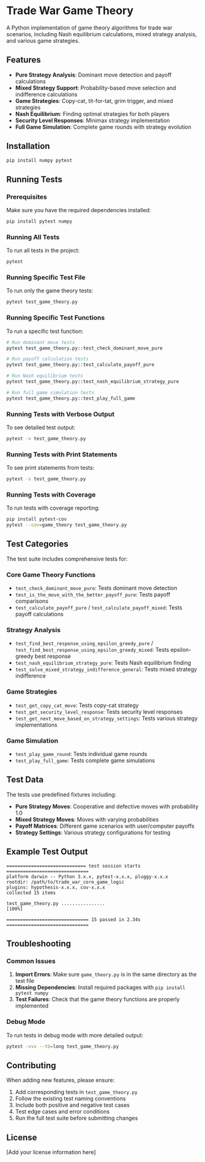 # Trade War Game Theory

A Python implementation of game theory algorithms for trade war scenarios, including Nash equilibrium calculations, mixed strategy analysis, and various game strategies.

## Features

- **Pure Strategy Analysis**: Dominant move detection and payoff calculations
- **Mixed Strategy Support**: Probability-based move selection and indifference calculations
- **Game Strategies**: Copy-cat, tit-for-tat, grim trigger, and mixed strategies
- **Nash Equilibrium**: Finding optimal strategies for both players
- **Security Level Responses**: Minimax strategy implementation
- **Full Game Simulation**: Complete game rounds with strategy evolution

## Installation

```bash
pip install numpy pytest
```

## Running Tests

### Prerequisites

Make sure you have the required dependencies installed:

```bash
pip install pytest numpy
```

### Running All Tests

To run all tests in the project:

```bash
pytest
```

### Running Specific Test File

To run only the game theory tests:

```bash
pytest test_game_theory.py
```

### Running Specific Test Functions

To run a specific test function:

```bash
# Run dominant move tests
pytest test_game_theory.py::test_check_dominant_move_pure

# Run payoff calculation tests
pytest test_game_theory.py::test_calculate_payoff_pure

# Run Nash equilibrium tests
pytest test_game_theory.py::test_nash_equilibrium_strategy_pure

# Run full game simulation tests
pytest test_game_theory.py::test_play_full_game
```

### Running Tests with Verbose Output

To see detailed test output:

```bash
pytest -v test_game_theory.py
```

### Running Tests with Print Statements

To see print statements from tests:

```bash
pytest -s test_game_theory.py
```

### Running Tests with Coverage

To run tests with coverage reporting:

```bash
pip install pytest-cov
pytest --cov=game_theory test_game_theory.py
```

## Test Categories

The test suite includes comprehensive tests for:

### Core Game Theory Functions
- `test_check_dominant_move_pure`: Tests dominant move detection
- `test_is_the_move_with_the_better_payoff_pure`: Tests payoff comparisons
- `test_calculate_payoff_pure` / `test_calculate_payoff_mixed`: Tests payoff calculations

### Strategy Analysis
- `test_find_best_response_using_epsilon_greedy_pure` / `test_find_best_response_using_epsilon_greedy_mixed`: Tests epsilon-greedy best response
- `test_nash_equilibrium_strategy_pure`: Tests Nash equilibrium finding
- `test_solve_mixed_strategy_indifference_general`: Tests mixed strategy indifference

### Game Strategies
- `test_get_copy_cat_move`: Tests copy-cat strategy
- `test_get_security_level_response`: Tests security level responses
- `test_get_next_move_based_on_strategy_settings`: Tests various strategy implementations

### Game Simulation
- `test_play_game_round`: Tests individual game rounds
- `test_play_full_game`: Tests complete game simulations

## Test Data

The tests use predefined fixtures including:

- **Pure Strategy Moves**: Cooperative and defective moves with probability 1.0
- **Mixed Strategy Moves**: Moves with varying probabilities
- **Payoff Matrices**: Different game scenarios with user/computer payoffs
- **Strategy Settings**: Various strategy configurations for testing

## Example Test Output

```
============================= test session starts ==============================
platform darwin -- Python 3.x.x, pytest-x.x.x, pluggy-x.x.x
rootdir: /path/to/trade_war_core_game_logic
plugins: hypothesis-x.x.x, cov-x.x.x
collected 15 items

test_game_theory.py ................                                    [100%]

============================== 15 passed in 2.34s ==============================
```

## Troubleshooting

### Common Issues

1. **Import Errors**: Make sure `game_theory.py` is in the same directory as the test file
2. **Missing Dependencies**: Install required packages with `pip install pytest numpy`
3. **Test Failures**: Check that the game theory functions are properly implemented

### Debug Mode

To run tests in debug mode with more detailed output:

```bash
pytest -vvv --tb=long test_game_theory.py
```

## Contributing

When adding new features, please ensure:

1. Add corresponding tests in `test_game_theory.py`
2. Follow the existing test naming conventions
3. Include both positive and negative test cases
4. Test edge cases and error conditions
5. Run the full test suite before submitting changes

## License

[Add your license information here]
